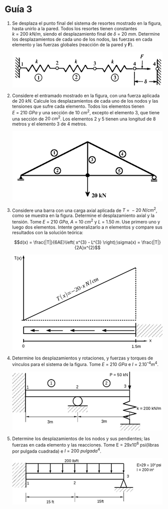 # Guía 3

1. Se desplaza el punto final del sistema de resortes mostrado en la figura, hasta unirlo a la pared. Todos los resortes tienen constantes $k~=~200~kN/m$, siendo el desplazamiento final de $\delta~=~20~mm$. Determine los desplazamientos de cada uno de los nodos, las fuerzas en cada elemento y las fuerzas globales (reacción de la pared y **F**).

    ![Imagen 3-1](./img/img-3-1.png "Ejercicio 3-1")

1. Considere el entramado mostrado en la figura, con una fuerza aplicada de $20~kN$. Calcule los desplazamientos de cada uno de los nodos y las tensiones que sufre cada elemento. Todos los elementos tienen $E~=~210~GPa$ y una sección de $10~cm^2$, excepto el elemento 3, que tiene una sección de $20~cm^2$. Los elementos 2 y 5 tienen una longitud de 8 metros y el elemento 3 de 4 metros.

    ![Imagen 3-2](./img/img-3-2.png "Ejercicio 3-2")

1. Considere una barra con una carga axial aplicada de $T~=~-20~N/cm^2$, como se muestra en la figura. Determine el desplazamiento axial y la tensión. Tome $E~=~210~GPa$, $A~=~10~cm^2$ y $L~=~1.50~m$. Use primero uno y luego dos elementos. Intente generalizarlo a $n$ elementos y compare sus resultados con la solución teórica:

    $$d(x) = \frac{|T|}{6AE}\left( x^{3} - L^{3} \right);\sigma(x) = \frac{|T|}{2A}x^{2}$$

    ![Imagen 3-3](./img/img-3-3.png "Ejercicio 3-3")

1. Determine los desplazamientos y rotaciones, y fuerzas y torques de vínculos para el sistema de la figura. Tome $E~=~210~GPa$ e $I~=~2.10^{–4} m^4$.

    ![Imagen 3-4](./img/img-3-4.png "Ejercicio 3-4")

1. Determine los desplazamientos de los nodos y sus pendientes; las fuerzas en cada elemento y las reacciones. Tome E = $29x10^6$ psi(libras por pulgada cuadrada) e $I~=~200~pulgada^4$.

    ![Imagen 3-5](./img/img-3-5.png "Ejercicio 3-5")
